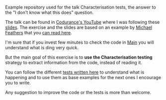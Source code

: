 Example repository used for the talk Characterisation tests, the answer to the "I don't know what this does" question.

The talk can be found in [Codurance's YouTube](https://www.youtube.com/@codurance_spain) where I was following these [slides](https://docs.google.com/presentation/d/1_XSvyilDpNTusSZWdJ7prK2CCOLQ76bx7X-Joo7vHUw/edit#slide=id.g2b4290f1793_0_101). The exercise and the slides are based on an example by [Michael Feathers](https://michaelfeathers.silvrback.com/bio) that you [can read here](https://michaelfeathers.silvrback.com/characterization-testing). 

I'm sure that if you invest few minutes to check the code in [Main](src/main/java/Main.java) you will understand what is ding very quick.

But the main goal of this exercise is to **use the Characterisation testing** strategy to extract information from the code, instead of reading it. 

You can follow the different [tests written here](src/test/java) to understand what is happening and to use them as base examples for the next ones I encourage you to write. 

Any suggestion to improve the code or the tests is more than welcome.

